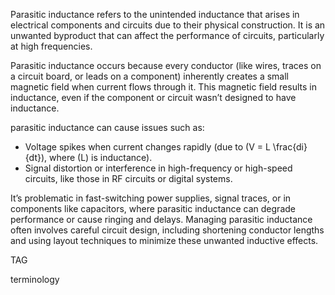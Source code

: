 Parasitic inductance refers to the unintended inductance that arises in electrical components and circuits due to their physical construction. It is an unwanted byproduct that can affect the performance of circuits, particularly at high frequencies.

Parasitic inductance occurs because every conductor (like wires, traces on a circuit board, or leads on a component) inherently creates a small magnetic field when current flows through it. This magnetic field results in inductance, even if the component or circuit wasn’t designed to have inductance.

parasitic inductance can cause issues such as:

- Voltage spikes when current changes rapidly (due to \(V = L \frac{di}{dt}\), where \(L\) is inductance).
- Signal distortion or interference in high-frequency or high-speed circuits, like those in RF circuits or digital systems.

It’s problematic in fast-switching power supplies, signal traces, or in components like capacitors, where parasitic inductance can degrade performance or cause ringing and delays. Managing parasitic inductance often involves careful circuit design, including shortening conductor lengths and using layout techniques to minimize these unwanted inductive effects.

TAG

terminology
